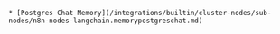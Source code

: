 	* [Postgres Chat Memory](/integrations/builtin/cluster-nodes/sub-nodes/n8n-nodes-langchain.memorypostgreschat.md) 
